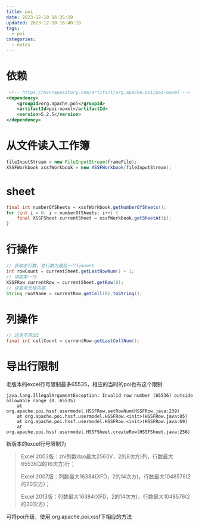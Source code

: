 ```yaml
---
title: poi
date: 2023-12-10 16:35:19
updated: 2023-12-10 16:40:19
tags:
  - poi
categories:
  - notes
---
```


# 依赖

```xml
 <!-- https://mvnrepository.com/artifact/org.apache.poi/poi-ooxml -->
<dependency>
    <groupId>org.apache.poi</groupId>
    <artifactId>poi-ooxml</artifactId>
    <version>5.2.5</version>
</dependency>
```

# 从文件读入工作簿

```java
fileInputStream = new FileInputStream(frameFile);
XSSFWorkbook xssfWorkbook = new XSSFWorkbook(fileInputStream);
```

# sheet

```java
final int numberOfSheets = xssfWorkbook.getNumberOfSheets();
for (int i = 0; i < numberOfSheets; i++) {
    final XSSFSheet currentSheet = xssfWorkbook.getSheetAt(i);
}
```

# 行操作

```java
// 获取总行数，总行数为最后一个行num+1
int rowCount = currentSheet.getLastRowNum() + 1;
// 读取第一行
XSSFRow currentRow = currentSheet.getRow(0);
// 读取单元格内容
String rootName = currentRow.getCell(0).toString();
```

# 列操作

```java
// 这里不用加1
final int cellCount = currentRow.getLastCellNum();
```

# 导出行限制

老版本的excel行号限制最多65535，相应的当时的poi也有这个限制

```
java.lang.IllegalArgumentException: Invalid row number (65536) outside allowable range (0..65535)
	at org.apache.poi.hssf.usermodel.HSSFRow.setRowNum(HSSFRow.java:239)
	at org.apache.poi.hssf.usermodel.HSSFRow.<init>(HSSFRow.java:85)
	at org.apache.poi.hssf.usermodel.HSSFRow.<init>(HSSFRow.java:69)
	at org.apache.poi.hssf.usermodel.HSSFSheet.createRow(HSSFSheet.java:256)

```

新版本的excel行号限制为

> Excel 2003版：zhi列数dao最大256(IV，2的8次方)列，行数最大65536(2的16次方)行；
>
> Excel 2007版：列数最大16384(XFD，2的14次方)，行数最大1048576(2的20次方)；
>
> Excel 2013版：列数最大16384(XFD，2的14次方)，行数最大1048576(2的20次方)；

可将poi升级，使用 org.apache.poi.xssf下相应的方法
